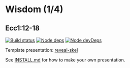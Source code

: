 # Wisdom (1/4)
## Ecc1:12-18

[![Build status](https://travis-ci.org/sermons/wisdom.svg)](https://travis-ci.org/sermons/wisdom)
[![Node deps](https://david-dm.org/sermons/wisdom.svg)](https://david-dm.org/sermons/wisdom)
[![Node devDeps](https://david-dm.org/sermons/wisdom/dev-status.svg)](https://david-dm.org/sermons/wisdom?type=dev)

Template presentation: [reveal-skel](https://github.com/sermons/reveal-skel)

See [INSTALL.md](INSTALL.md)
for how to make your own presentation.
